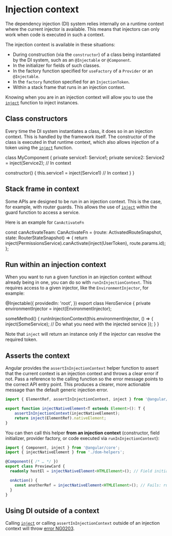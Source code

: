 # Injection context

The dependency injection (DI) system relies internally on a runtime context where the current injector is available.
This means that injectors can only work when code is executed in such a context.

The injection context is available in these situations:

- During construction (via the `constructor`) of a class being instantiated by the DI system, such as an `@Injectable` or `@Component`.
- In the initializer for fields of such classes.
- In the factory function specified for `useFactory` of a `Provider` or an `@Injectable`.
- In the `factory` function specified for an `InjectionToken`.
- Within a stack frame that runs in an injection context.

Knowing when you are in an injection context will allow you to use the [`inject`](api/core/inject) function to inject instances.

## Class constructors

Every time the DI system instantiates a class, it does so in an injection context. This is handled by the framework itself. The constructor of the class is executed in that runtime context, which also allows injection of a token using the [`inject`](api/core/inject) function.

<docs-code language="typescript" highlight="[[3],[6]]">
class MyComponent  {
  private service1: Service1;
  private service2: Service2 = inject(Service2); // In context

  constructor() {
    this.service1 = inject(Service1) // In context
  }
}
</docs-code>

## Stack frame in context

Some APIs are designed to be run in an injection context. This is the case, for example, with router guards. This allows the use of [`inject`](api/core/inject) within the guard function to access a service.

Here is an example for `CanActivateFn`

<docs-code language="typescript" highlight="[3]">
const canActivateTeam: CanActivateFn =
    (route: ActivatedRouteSnapshot, state: RouterStateSnapshot) => {
      return inject(PermissionsService).canActivate(inject(UserToken), route.params.id);
    };
</docs-code>

## Run within an injection context

When you want to run a given function in an injection context without already being in one, you can do so with `runInInjectionContext`.
This requires access to a given injector, like the `EnvironmentInjector`, for example:

<docs-code header="src/app/heroes/hero.service.ts" language="typescript"
           highlight="[9]">
@Injectable({
  providedIn: 'root',
})
export class HeroService {
  private environmentInjector = inject(EnvironmentInjector);

  someMethod() {
    runInInjectionContext(this.environmentInjector, () => {
      inject(SomeService); // Do what you need with the injected service
    });
  }
}
</docs-code>

Note that `inject` will return an instance only if the injector can resolve the required token.

## Asserts the context

Angular provides the `assertInInjectionContext` helper function to assert that the current context is an injection context and throws a clear error if not. Pass a reference to the calling function so the error message points to the correct API entry point. This produces a clearer, more actionable message than the default generic injection error.

```ts
import { ElementRef, assertInInjectionContext, inject } from '@angular/core';

export function injectNativeElement<T extends Element>(): T {
    assertInInjectionContext(injectNativeElement);
    return inject(ElementRef).nativeElement;
}
```

You can then call this helper **from an injection context** (constructor, field initializer, provider factory, or code executed via `runInInjectionContext`):

```ts
import { Component, inject } from '@angular/core';
import { injectNativeElement } from './dom-helpers';

@Component({ /* … */ })
export class PreviewCard {
  readonly hostEl = injectNativeElement<HTMLElement>(); // Field initializer runs in an injection context.

  onAction() {
    const anotherRef = injectNativeElement<HTMLElement>(); // Fails: runs outside an injection context.
  }
}
```

## Using DI outside of a context

Calling [`inject`](api/core/inject) or calling `assertInInjectionContext` outside of an injection context will throw [error NG0203](/errors/NG0203).

